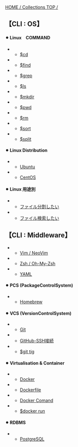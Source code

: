 [HOME / Collections TOP / ](https://gitpress.io/@shi6ma/collections)

## 【CLI : OS】　
#### ⚫︎ Linux　COMMAND
- - [$cd](linux_)
- - [$find](linux_)
- - [$grep](linux_)
- - [$ls](linux_) 
- - [$mkdir](linux_)
- - [$pwd](linux_)
- - [$rm](linux_)
- - [$sort](linux_sort)
- - [$split](linux_split)

#### ⚫︎ Linux Distribution
- - [Ubuntu](os_ubuntu)
- - [CentOS](os_centos)

#### ⚫︎ Linux 用途別
- - [ファイル分割したい](want_)
- - [ファイル検索したい](want_)



## 【CLI : Middleware】
- - [Vim / NeoVim](middleware_vim)
- - [Zsh / Oh-My-Zsh](middleware_zsh)
- - [YAML](middleware_yaml.md)

#### ⚫︎ PCS (PackageControlSystem)
- - [Homebrew](middleware_brew.md)

#### ⚫︎ VCS (VersionControlSystem)
- - [Git](middleware_git.md)
- - [GitHub-SSH接続](middleware_github_ssh.md)
- - [$git tig](git_tig.md)

#### ⚫︎ Virtualisation & Container
- - [Docker](middleware_docker.md)
- - [Dockerfile](middleware_docker_filebuild.md)
- - [Docker Comand](middleware_docker_comand.md)
- - [$docker run](docker_run.md)

#### ⚫︎ RDBMS
- - [PostgreSQL](middleware_postgersql.md)
